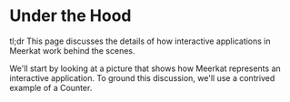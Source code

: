 # Under the Hood

tl;dr This page discusses the details of how interactive applications in Meerkat work behind the scenes.

We'll start by looking at a picture that shows how Meerkat represents an interactive application. To ground this discussion, we'll use a contrived example of a Counter.

<!-- Insert picture here -->
